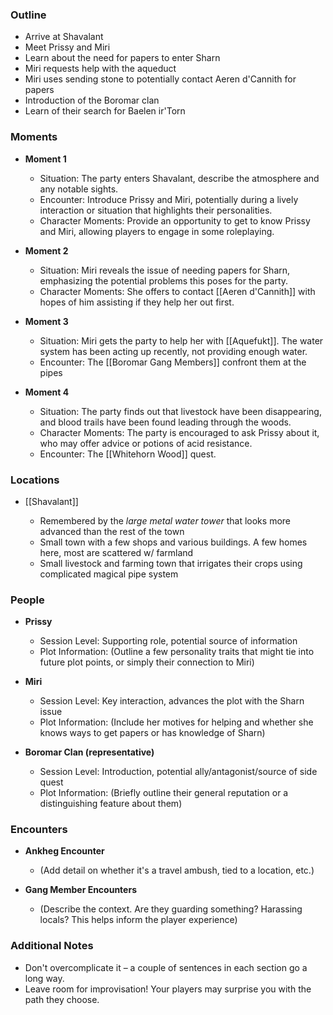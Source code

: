 ### Outline

- Arrive at Shavalant
- Meet Prissy and Miri
- Learn about the need for papers to enter Sharn
- Miri requests help with the aqueduct
- Miri uses sending stone to potentially contact Aeren d'Cannith for papers
- Introduction of the Boromar clan
- Learn of their search for Baelen ir'Torn

### Moments

- **Moment 1**
    
    - Situation: The party enters Shavalant, describe the atmosphere and any notable sights.
    - Encounter: Introduce Prissy and Miri, potentially during a lively interaction or situation that highlights their personalities.
    - Character Moments: Provide an opportunity to get to know Prissy and Miri, allowing players to engage in some roleplaying.

- **Moment 2**
    
    - Situation: Miri reveals the issue of needing papers for Sharn, emphasizing the potential problems this poses for the party.
    - Character Moments: She offers to contact [[Aeren d'Cannith]] with hopes of him assisting if they help her out first.

- **Moment 3**

	- Situation: Miri gets the party to help her with [[Aquefukt]]. The water system has been acting up recently, not providing enough water.
	- Encounter: The [[Boromar Gang Members]] confront them at the pipes

- **Moment 4**

	- Situation: The party finds out that livestock have been disappearing, and blood trails have been found leading through the woods.
	- Character Moments: The party is encouraged to ask Prissy about it, who may offer advice or potions of acid resistance.
	- Encounter: The [[Whitehorn Wood]] quest.


### Locations

- [[Shavalant]]
    
    - Remembered by the *large metal water tower* that looks more advanced than the rest of the town
	 - Small town with a few shops and various buildings. A few homes here, most are scattered w/ farmland
	 - Small livestock and farming town that irrigates their crops using complicated magical pipe system    

### People

- **Prissy**
    
    - Session Level: Supporting role, potential source of information
    - Plot Information: (Outline a few personality traits that might tie into future plot points, or simply their connection to Miri)
    
- **Miri**
    
    - Session Level: Key interaction, advances the plot with the Sharn issue
    - Plot Information: (Include her motives for helping and whether she knows ways to get papers or has knowledge of Sharn)
    
- **Boromar Clan (representative)**
    
    - Session Level: Introduction, potential ally/antagonist/source of side quest
    - Plot Information: (Briefly outline their general reputation or a distinguishing feature about them)
    

### Encounters

- **Ankheg Encounter**
    
    - (Add detail on whether it's a travel ambush, tied to a location, etc.)
    
- **Gang Member Encounters**
    
    - (Describe the context. Are they guarding something? Harassing locals? This helps inform the player experience)
    

### Additional Notes

- Don't overcomplicate it – a couple of sentences in each section go a long way.
- Leave room for improvisation! Your players may surprise you with the path they choose.